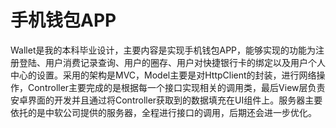 手机钱包APP
======

Wallet是我的本科毕业设计，主要内容是实现手机钱包APP，能够实现的功能为注册登陆、用户消费记录查询、用户的圈存、用户对快捷银行卡的绑定以及用户个人中心的设置。采用的架构是MVC，Model主要是对HttpClient的封装，进行网络操作，Controller主要完成的是根据每一个接口实现相关的调用类，最后View层负责安卓界面的开发并且通过将Controller获取到的数据填充在UI组件上。服务器主要依托的是中软公司提供的服务器，全程进行接口的调用，后期还会进一步优化。
